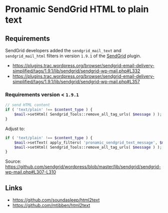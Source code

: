 # Pronamic SendGrid HTML to plain text

## Requirements

SendGrid developers added the `sendgrid_mail_text` and `sendgrid_mail_html` filters in version `1.9.1` of the [SendGrid](https://wordpress.org/plugins/sendgrid-email-delivery-simplified/) plugin.

*	https://plugins.trac.wordpress.org/browser/sendgrid-email-delivery-simplified/tags/1.9.1/lib/sendgrid/sendgrid-wp-mail.php#L332
*	https://plugins.trac.wordpress.org/browser/sendgrid-email-delivery-simplified/tags/1.9.1/lib/sendgrid/sendgrid-wp-mail.php#L357

### Requirements version < `1.9.1`

```php
// send HTML content
if ( 'text/plain' !== $content_type ) {
	$mail->setHtml( Sendgrid_Tools::remove_all_tag_urls( $message ) );
}
```

Adjust to:

```php
if ( 'text/plain' !== $content_type ) {
	$mail->setText( apply_filters( 'pronamic_sendgrid_text_message', $message ) );
	$mail->setHtml( Sendgrid_Tools::remove_all_tag_urls( $message ) );
}
```

Source: https://github.com/sendgrid/wordpress/blob/master/lib/sendgrid/sendgrid-wp-mail.php#L307-L310

## Links

*	https://github.com/soundasleep/html2text
*	https://github.com/mtibben/html2text
